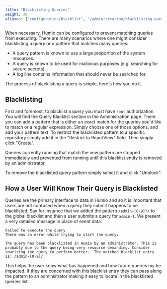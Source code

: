 ```yaml
---
title: "Blacklisting Queries"
weight: 30
aliases: ["configuration/blacklist", "/administration/blacklisting-queries"]
---
```


When necessary, Humio can be configured to prevent matching queries from executing.
There are many scenarios where one might consider blacklisting a query or a pattern that
matches many queries:
 * A query pattern is known to use a large proportion of the system resources.
 * A query is known to be used for malicious purposes (e.g. searching for secure secrets)
 * A log line contains information that should never be searched for.

The process of blacklisting a query is simple, here's how you do it.

## Blacklisting

First and foremost, to blacklist a query you must have `root` authorization.  You will find
the Query Blacklist section in the Administration page.  There you can add a pattern that is
either an exact match for the queries you'd like to match or a regular expression.  Simply
choose one of those options, and add your pattern text.  To restrict the blacklisted pattern
to a specific repository simply add it in the "Restrict to Repo/View" field.  Then simply
click "Create".

Queries currently running that match the new pattern are stopped immediately and prevented
from running until this blacklist entity is removed by an administrator.

To remove the blacklisted query pattern simply select it and click "Unblock".

## How a User Will Know Their Query is Blacklisted

Queries are the primary interface to data in Humio and so it is important that users are not
confused when a query they submit happens to be blacklisted.  Say for instance that we added
the pattern `/admin-[0-9]?/` to the global blacklist and then a user submits a query for
`admin-1`.  We present a very detailed message in place of event data:

```
Failed to execute the query
There was an error while trying to start the query:

The query has been blacklisted in Humio by an administrator. This is probably due to the query being very resource demanding. Consider rewriting the query to perform better.  The matched blacklist entry is: /admin-[0-9]/
```

This helps the user know what has happened and how future queries my be impacted.  If they
are concerned with this blacklist entry they can pass along the pattern to an administrator
making it easy to locate in the blacklisted queries list.
